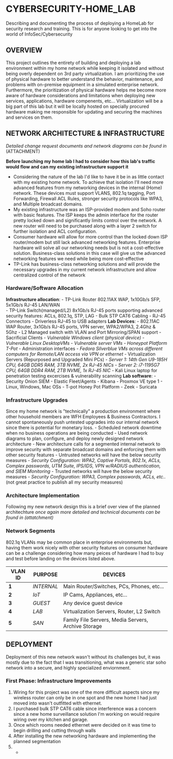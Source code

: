 # **CYBERSECURITY-HOME_LAB**
Describing and documenting the process of deploying a HomeLab for security research and training. 
This is for anyone looking to get into the world of InfoSec/Cybersecurity

## **OVERVIEW**

This project outlines the entirety of building and deploying a lab environment within my home network while keeping it isolated and without being overly dependent on 3rd party virtualization. I am prioritizing the use of physical hardware to better understand the behavior, maintenance, and problems with on-premise equipment in a simulated enterprise network. Furthermore, the prioritization of physical hardware helps me become more aware of hardware considerations and limitations when deploying new services, applications, hardware compenents, etc... Virtualization will be a big part of this lab but it will be locally hosted on specially procured hardware making me responsible for updating and securing the machines and services on them.

## **NETWORK ARCHITECTURE & INFRASTRUCTURE**
*Detailed change request documents and network diagrams can be found in* (ATTACHMENT)

**Before launching my home lab I had to consider how this lab's traffic would flow and can my existing infrastructure support it**
- Considering the nature of the lab I'd like to have it be in as little contact with my existing home network. To achieve that isolation I'll need more advanced features from my networking devices in the internal (Home) network. These devices must support VLANS, 802.1q tagging, Port Forwarding, Firewall ACL Rules, stronger security protocols like WPA3, and Multiple broadcast domains.
- My existing infrastructure was an ISP-provided modem and Soho router with basic features. The ISP keeps the admin interface for the router pretty locked down and significantly limits control over the network. A new router will need to be purchased along with a layer 2 switch for further isolation and ACL configuration.
- Consumer hardware will allow for more control than the locked down ISP router/modem but still lack advanced networking features. Enterprise hardware will solve all our networking needs but is not a cost-effective solution. Business-class solutions in this case will give us the advanced networking features we need while being more cost-effective
- TP-Link has business-class networking solutions and will provide the necessary upgrades in my current network infrastructure and allow centralized control of the network

### Hardware/Software Allocation 
**Infrastructure allocation**:
    - TP-Link Router 802.11AX WAP, 1x10Gb/s SFP, 5x1Gb/s RJ-45 LAN/WAN  
    - TP-Link Switch(managed/L2) 8x1Gb/s RJ-45 ports supporting advanced security features: ACLs, 802.1q, STP, LAG
    - Bulk STP CAT6 Cabling
    - RJ-45 Connectors
    - Driverless RJ-45 to USB adapters
**Lab Devices**:
    - 802.11AC WAP Router, 3x1Gb/s RJ-45 ports, VPN server, WPA2/WPA3, 2.4Ghz & 5Ghz
    - L2 Managed switch with VLAN and Port Mirroring/SPAN support
    - Sacrificial Clients
      - *Vulnerable Windows client (physical device)*
      - *Vulnerable Linux DesktopVMs*
      - *Vulnerable server VMs*
      - *Honeypot Platform T-Pot*
    - Administration interfaces
      - *Fedora Silverblue VMs across different computers for Remote/LAN access via VPN or ethernet*
    - Virtualization Servers (Repurposed and Upgraded Mini PCs)
      - *Server 1: 14th Gen U9-185H CPU, 64GB DDR5 RAM, 3TB NVME, 2x RJ-45 NICs*
      - *Server 2: i7-1195G7 CPU, 64GB DDR4 RAM, 2TB NVME, 1x RJ-45 NIC*
    - Kali Linux laptop for penetration testing excercises & vulnerability scanning
  **Lab software**:
    - Security Onion SIEM
    - Elastic Fleet/Agents
    - Kibana
    - Proxmox VE type 1
    - Linux, Windows, Mac OSs
    - T-pot Honey Pot Platform
    - Zeek
    - Suricata
  
### Infrastructure Upgrades
Since my home network is "technically" a production environment where other household members are WFH Employees & Business Contractors.
I cannot spontaneously push untested upgrades into our internal network since there is potential for monetary loss.
    - Scheduled network downtime when no business operations are being conducted
    - Used network diagrams to plan, configure, and deploy newly designed network architecture
    - New architecture calls for a segmented internal network to improve security with separate broadcast domains and enforcing them with other security features
    - Untrusted networks will have the below security measures
      - *Security Configuration: WPA2, Captive Portals, 802.1x, ACLs, Complex passwords, UTM Suite, IPS/IDS, VPN w/RADIUS authentication, and SIEM Monitoring*
    - Trusted networks will have the below security measures
      - *Security Configuration: WPA3, Complex passwords, ACLs, etc..* (not great practice to publish all my security measures)

### Architecture Implementation
Following my new network design this is a brief over view of the planned architechture
*once again more detailed and technical documents can be found in (attatchment)*

### Network Segments
802.1q VLANs may be common place in enterprise environments but, having them work nicely with other security features on consumer hardware 
can be a challenge considering how many peices of hardware I had to buy and test before landing on the devices listed above.

|**VLAN ID**| **PURPOSE** | **DEVICES**|
 |----------|-------------|------------|
 | **1**    | *INTERNAL*  | Main Router/Switches, PCs, Phones, etc... |
 | **2**    | *IoT*       | IP Cams, Appliances, etc... |
 | **3**    | *GUEST*     | Any device guest device |
 | **4**    | *LAB*       | Virtualization Servers, Router, L2 Switch |
 | **5**    | *SAN*       | Family File Servers, Media Servers, Archive Storage | 

## **DEPLOYMENT**
Deployment of this new network wasn't without its challenges but, it was mostly due to the fact that I was transitioning, what was a generic star soho network into a secure, and highly specialized enviornment.

### **First Phase: Infrastructure Improvements**
1. Wiring for this project was one of the more difficult aspects since my wireless router can only be in one spot and the new home I had just moved into wasn't outfitted with ethernet.
2. I purchased bulk STP CAT6 cable since interference was a concern since a new home surveillance solution I'm working on would require wiring over my kitchen and garage.
3. Once which rooms needed ethernet were decided on it was time to begin drilling and cutting through walls
4. After installing the new networking hardware and implementing the planned segmentation
5. -
